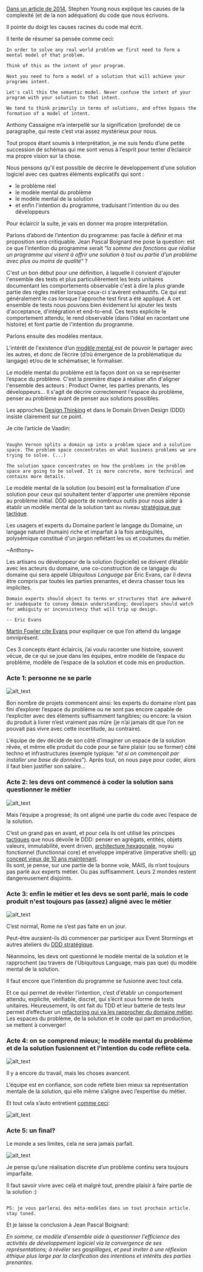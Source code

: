 

[Dans un article de 2014](https://syounggallery.wordpress.com/2014/11/03/why-your-code-is-so-hard-to-understand/), Stephen Young nous explique les causes de la complexité (et de la non adéquation) du code que nous écrivons.

Il pointe du doigt les causes racines du code mal écrit.

Il tente de résumer sa pensée comme ceci:

```
In order to solve any real world problem we first need to form a mental model of that problem.

Think of this as the intent of your program.

Next you need to form a model of a solution that will achieve your programs intent.

Let's call this the semantic model. Never confuse the intent of your program with your solution to that intent.

We tend to think primarily in terms of solutions, and often bypass the formation of a model of intent.

```

Anthony Cassaigne m’a interpellé sur la signification (profonde) de ce paragraphe, qui reste c’est vrai assez mystérieux pour nous.

Tout propos étant soumis à interprétation, je me suis fendu d’une petite succession de schémas qui me sont venus à l’esprit pour tenter d’éclaircir ma propre vision sur la chose.

Nous pensons qu'il est possible de décrire le développement d'une solution logiciel avec ces quatres éléments explicatifs qui sont :
- le problème réel
- le modèle mental du problème
- le modèle mental de la solution
- et enfin l'intention du programme, traduisant l'intention du ou des développeurs

Pour éclaircir la suite, je vais en donner ma propre interprétation.

Parlons d’abord de l’intention du programme: pas facile à définir  et ma proposition sera critiquable. Jean Pascal Boignard me pose la question: est ce que l’intention du programme serait “_la somme des fonctions que réalise un programme qui visent à offrir une solution à tout ou partie d'un problème avec plus ou moins de qualité_“ ?

C'est un bon début pour une définition, à laquelle il convient d'ajouter l'ensemble des tests et plus particulièrement les tests unitaires documentant les comportements observable c'est à dire la plus grande partie des règles métier lorsque ceux-ci s'avèrent exhaustifs. Ce qui est généralement le cas lorsque l'approche test first a été appliqué. A cet ensemble de tests nous pouvons bien évidement lui ajouter les tests d'acceptance, d'intégration et end-to-end. Ces tests explicite le comportement attendu, le rend observable (dans l'idéal en racontant une histoire) et font partie de l'intention du programme.


Parlons ensuite des modèles mentaux.

L’intérêt de l'existence d’un [modèle mental ](https://www.scotthyoung.com/blog/2020/06/08/best-mental-models/) est de pouvoir le partager avec les autres, et donc de l’écrire (d’où émergence de la problématique du langage) et/ou de le schématiser, le formaliser.

Le modèle mental du problème est la façon dont on va se représenter l’espace du problème. C'est la première étape à réaliser afin d'aligner l'ensemble des acteurs : Product Owner, les parties prenants, les développeurs... Il s'agit de décrire correctement l'espace du problème, penser au problème avant de penser aux solutions possibles.

Les approches [Design Thinking](https://medium.com/@raffaele.bagalini/la-premi%C3%A8re-%C3%A9tape-du-design-thinking-1df387bf3cd4) et dans le Domain Driven Design (DDD) insiste clairement sur ce point.

Je cite l’article de Vaadin:

```

Vaughn Vernon splits a domain up into a problem space and a solution space. The problem space concentrates on what business problems we are trying to solve. (...)

The solution space concentrates on how the problems in the problem space are going to be solved. It is more concrete, more technical and contains more details.

```

Le modèle mental de la solution (ou besoin) est la formalisation d'une solution pour ceux qui souhaitent tenter d'apporter une première réponse au problème initial. 
DDD apporte de nombreux outils pour nous aider à établir un modèle mental de la solution tant au niveau [stratégique que tactique](https://vaadin.com/blog/ddd-part-1-strategic-domain-driven-design).


Les usagers et experts du Domaine parlent le langage du Domaine, un langage naturel (humain) riche et imparfait à la fois ambiguïtés, polysémique constitué d'un jargon reflétant les us et coutumes du métier.

~Anthony~ 

Les artisans ou développeur de la solution (logicielle) se doivent d’établir avec les acteurs du domaine, une co-construction de ce langage du domaine qui sera appelé _Ubiquitous Language_ par Eric Evans, car il devra être compris par toutes les parties prenantes, et devra chasser tous les implicites.

```
Domain experts should object to terms or structures that are awkward or inadequate to convey domain understanding; developers should watch for ambiguity or inconsistency that will trip up design.

-- Eric Evans
```

[Martin Fowler cite Evans](https://martinfowler.com/bliki/UbiquitousLanguage.html) pour expliquer ce que l’on attend du langage omniprésent.

Ces 3 concepts étant éclaircis, j’ai voulu raconter une histoire, souvent vécue, de ce qui se joue dans les équipes, entre modèle de l’espace du problème, modèle de l’espace de la solution et code mis en production.


### Acte 1: personne ne se parle


![alt_text](acte1.png)


Bon nombre de projets commencent ainsi: les experts du domaine n’ont pas fini d’explorer l’espace du problème ou ne sont pas encore capable de l’expliciter avec des éléments suffisamment tangibles; ou encore: la vision du produit à livrer n’est vraiment pas mûre (je n’ai jamais dit que l’on ne pouvait pas vivre avec cette incertitude, au contraire).

L’équipe de dev décide de son côté d’imaginer un espace de la solution rêvée, et même elle produit du code pour se faire plaisir (ou se former) côté techno et infrastructures (exemple typique: “_et si on commençait par installer une base de données_”). Après tout, on nous paye pour coder, alors il faut bien justifier son salaire...


### Acte 2: les devs ont commencé à coder la solution sans questionner le métier


![alt_text](acte2.png "image_tooltip")


Mais l’équipe a progressé; ils ont aligné une partie du code avec l’espace de la solution.

C’est un grand pas en avant, et pour cela ils ont utilisé les principes [tactiques](https://vaadin.com/blog/ddd-part-2-tactical-domain-driven-design) que nous dévoile le DDD: penser en agrégats, entités, objets valeurs, immutabilité, event driven, [architecture hexagonale](https://vaadin.com/blog/ddd-part-3-domain-driven-design-and-the-hexagonal-architecture), noyau fonctionnel (functionnal core) et enveloppe impérative (imperative shell): [un concept vieux de 10 ans maintenant](https://github.com/kbilsted/Functional-core-imperative-shell/blob/master/README.md). \
Ils sont, je pense, sur une partie de la bonne voie, MAIS, ils n’ont toujours pas parlé aux experts métier. Ou pas suffisamment. Leurs 2 mondes restent dangereusement disjoints.


### Acte 3: enfin le métier et les devs se sont parlé, mais le code produit n'est toujours pas (assez) aligné avec le métier


![alt_text](acte3.png "image_tooltip")


C’est normal, Rome ne s’est pas faite en un jour.

Peut-être auraient-ils dû commencer par participer aux Event Stormings et autres ateliers du [DDD stratégique](https://www.goodreads.com/book/show/15756865-implementing-domain-driven-design).

Néanmoins, les devs ont questionné le modèle mental de la solution et le rapprochent (au travers de l’Ubiquitous Language, mais pas que) du modèle mental de la solution.

Il faut encore que l’intention du programme se fusionne avec tout cela.

Et ce qui permet de révèler l’intention, c’est d'établir un comportement attendu, explicite, vérifiable, discret, qui s’écrit sous forme de tests unitaires.
Heureusement, ils ont fait du TDD et leur batterie de tests leur permet d’effectuer un [refactoring qui va les rapprocher du domaine métier](https://www.youtube.com/watch?v=_dQRAsVhCqA).
Les espaces du problème, de la solution et le code qui part en production, se mettent à converger!


### Acte 4: on se comprend mieux; le modèle mental du problème et de la solution fusionnent et l'intention du code reflète cela.


![alt_text](acte4.png "image_tooltip")


Il y a encore du travail, mais les choses avancent.

L’équipe est en confiance, son code reflète bien mieux sa représentation mentale de la solution, qui elle même s’aligne avec l’expertise du métier.

Et tout cela s’auto entretient [comme ceci](https://www.domainlanguage.com/ddd/whirlpool/):


![alt_text](whirlpoool_ddd.png)



### Acte 5: un final?

Le monde a ses limites, cela ne sera jamais parfait.


![alt_text](acte5.png "image_tooltip")


Je pense qu’une réalisation discrète d’un problème continu sera toujours imparfaite.

Il faut savoir vivre avec celà et malgré tout, prendre plaisir à faire partie de la solution :)

```

PS: je vous parlerai des méta-modèles dans un tout prochain article. stay tuned.

```

Et je laisse la conclusion à Jean Pascal Boignard:

_En somme, ce modèle d'ensemble aide à questionner l'efficience des activités de développement logiciel via la convergence de ses représentations; à révéler ses gaspillages, et peut inviter à une réflexion éthique plus large par la clarification des intentions et intérêts des parties prenantes._
